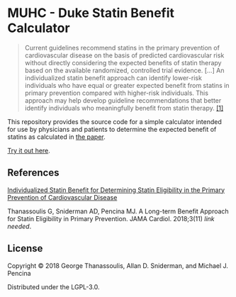 # MUHC - Duke Statin Benefit Calculator

> Current guidelines recommend statins in the primary prevention of
> cardiovascular disease on the basis of predicted cardiovascular risk without
> directly considering the expected benefits of statin therapy based on the
> available randomized, controlled trial evidence.
> [...]
> An individualized statin benefit approach can identify lower-risk individuals
> who have equal or greater expected benefit from statins in primary prevention
> compared with higher-risk individuals. This approach may help develop
> guideline recommendations that better identify individuals who meaningfully
> benefit from statin therapy. [\[1\]][1]

This repository provides the source code for a simple calculator intended for
use by physicians and patients to determine the expected benefit of statins as
calculated in [the paper][1].

[Try it out here](https://tgetgood.github.io/statin-benefit/resources/public/production/index.html).

## References

[Individualized Statin Benefit for Determining Statin Eligibility in the Primary Prevention of Cardiovascular Disease](https://www.ahajournals.org/doi/abs/10.1161/circulationaha.115.018383)

Thanassoulis G, Sniderman AD, Pencina MJ. A Long-term Benefit Approach for Statin Eligibility in Primary Prevention. JAMA Cardiol. 2018;3(11) *link needed*.

## License

Copyright © 2018 George Thanassoulis, Allan D. Sniderman, and Michael J. Pencina

Distributed under the LGPL-3.0.

[1]: https://www.ahajournals.org/doi/abs/10.1161/circulationaha.115.018383 "Individualized Statin Benefit for Determining Statin Eligibility in the Primary Prevention of Cardiovascular Disease"

